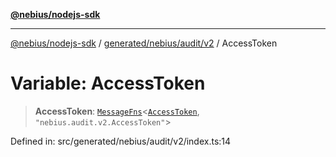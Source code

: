 [**@nebius/nodejs-sdk**](../../../../../README.md)

***

[@nebius/nodejs-sdk](../../../../../README.md) / [generated/nebius/audit/v2](../README.md) / AccessToken

# Variable: AccessToken

> **AccessToken**: [`MessageFns`](../../../../../runtime/protos/core/interfaces/MessageFns.md)\<[`AccessToken`](../interfaces/AccessToken.md), `"nebius.audit.v2.AccessToken"`\>

Defined in: src/generated/nebius/audit/v2/index.ts:14
